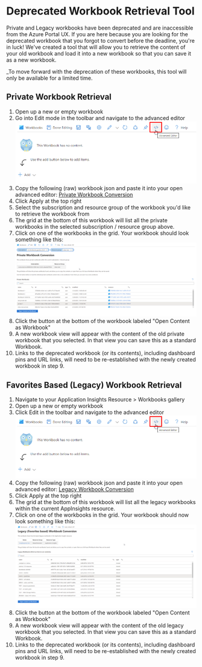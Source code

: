 # Deprecated Workbook Retrieval Tool


Private and Legacy workbooks have been deprecated and are inaccessible from the Azure Portal UX. If you are here because you are looking for the deprecated workbook that you forgot to convert before the deadline, you're in luck! We've created a tool that will allow you to retrieve the content of your old workbook and load it into a new workbook so that you can save it as a new workbook.

_To move forward with the deprecation of these workbooks, this tool will only be available for a limited time.

## Private Workbook Retrieval
1. Open up a new or empty workbook
2. Go into Edit mode in the toolbar and navigate to the advanced editor
  ![advanced editor](../Images/DeprecatedWb_RetrievalTool_AdvancedEditor.png)
3. Copy the following (raw) workbook json and paste it into your open advanced editor: [Private Workbook Conversion](./PrivateWorkbookConversion.workbook)
4. Click Apply at the top right
5. Select the subscription and resource group of the workbook you'd like to retrieve the workbook from
6. The grid at the bottom of this workbook will list all the private workbooks in the selected subscription / resource group above.
7. Click on one of the workbooks in the grid. Your workbook should look something like this:
  ![advanced editor](../Images/DeprecatedWb_RetrievalTool_PrivateWbConversion.png)
8. Click the button at the bottom of the workbook labeled "Open Content as Workbook"
9. A new workbook view will appear with the content of the old private workbook that you selected. In that view you can save this as a standard Workbook.
10. Links to the deprecated workbook (or its contents), including dashboard pins and URL links, will need to be re-established with the newly created workbook in step 9.

## Favorites Based (Legacy) Workbook Retrieval
1. Navigate to your Application Insights Resource > Workbooks gallery
2. Open up a new or empty workbook
3. Click Edit in the toolbar and navigate to the advanced editor
  ![advanced editor](../Images/DeprecatedWb_RetrievalTool_AdvancedEditor.png)
4. Copy the following (raw) workbook json and paste it into your open advanced editor: [Legacy Workbook Conversion](./LegacyWorkbookConversion.workbook)
5. Click Apply at the top right
6. The grid at the bottom of this workbook will list all the legacy workbooks within the current AppInsights resource.
7. Click on one of the workbooks in the grid. Your workbook should now look something like this:
  ![advanced editor](../Images/DeprecatedWb_RetrievalTool_LegacyWbConversion.png)
8. Click the button at the bottom of the workbook labeled "Open Content as Workbook"
9. A new workbook view will appear with the content of the old legacy workbook that you selected. In that view you can save this as a standard Workbook.
10. Links to the deprecated workbook (or its contents), including dashboard pins and URL links, will need to be re-established with the newly created workbook in step 9.